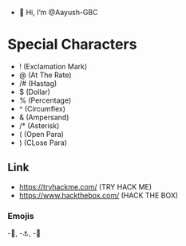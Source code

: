 - 👋 Hi, I’m @Aayush-GBC
# Special Characters
- ! (Exclamation Mark)
- @ (At The Rate)
- /# (Hastag)
- $ (Dollar)
- % (Percentage)
- ^ (Circumflex)
- & (Ampersand)
- /* (Asterisk)
- ( (Open Para)
- ) (CLose Para)

  
## Link
- https://tryhackme.com/ (TRY HACK ME)
- https://www.hackthebox.com/ (HACK THE BOX)

### Emojis
-🐴, -⚓, -🍫

  

<!---
Aayush-GBC/Aayush-GBC is a ✨ special ✨ repository because its `README.md` (this file) appears on your GitHub profile.
You can click the Preview link to take a look at your changes.
--->
